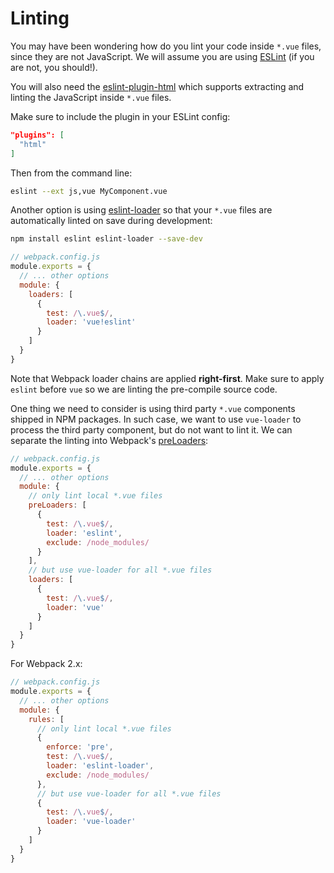 # Linting

You may have been wondering how do you lint your code inside `*.vue` files, since they are not JavaScript. We will assume you are using [ESLint](https://eslint.org/) (if you are not, you should!).

You will also need the [eslint-plugin-html](https://github.com/BenoitZugmeyer/eslint-plugin-html) which supports extracting and linting the JavaScript inside `*.vue` files.

Make sure to include the plugin in your ESLint config:

``` json
"plugins": [
  "html"
]
```

Then from the command line:

``` bash
eslint --ext js,vue MyComponent.vue
```

Another option is using [eslint-loader](https://github.com/MoOx/eslint-loader) so that your `*.vue` files are automatically linted on save during development:

``` bash
npm install eslint eslint-loader --save-dev
```

``` js
// webpack.config.js
module.exports = {
  // ... other options
  module: {
    loaders: [
      {
        test: /\.vue$/,
        loader: 'vue!eslint'
      }
    ]
  }
}
```

Note that Webpack loader chains are applied **right-first**. Make sure to apply `eslint` before `vue` so we are linting the pre-compile source code.

One thing we need to consider is using third party `*.vue` components shipped in NPM packages. In such case, we want to use `vue-loader` to process the third party component, but do not want to lint it. We can separate the linting into Webpack's [preLoaders](https://webpack.github.io/docs/loaders.html#loader-order):

``` js
// webpack.config.js
module.exports = {
  // ... other options
  module: {
    // only lint local *.vue files
    preLoaders: [
      {
        test: /\.vue$/,
        loader: 'eslint',
        exclude: /node_modules/
      }
    ],
    // but use vue-loader for all *.vue files
    loaders: [
      {
        test: /\.vue$/,
        loader: 'vue'
      }
    ]
  }
}
```

For Webpack 2.x:

``` js
// webpack.config.js
module.exports = {
  // ... other options
  module: {
    rules: [
      // only lint local *.vue files
      {
        enforce: 'pre',
        test: /\.vue$/,
        loader: 'eslint-loader',
        exclude: /node_modules/
      },
      // but use vue-loader for all *.vue files
      {
        test: /\.vue$/,
        loader: 'vue-loader'
      }
    ]
  }
}
```
